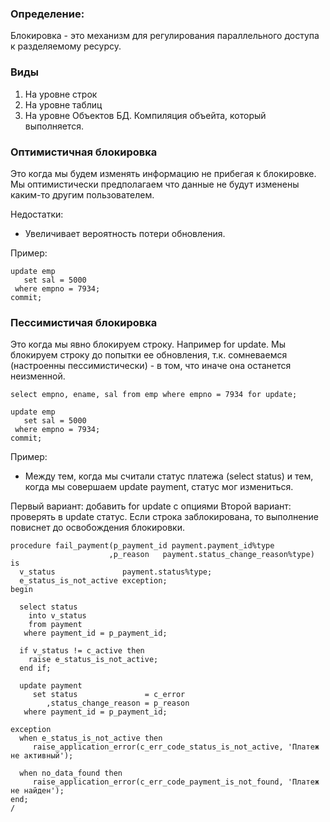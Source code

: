 ### Определение:
Блокировка - это механизм для регулирования параллельного доступа к разделяемому ресурсу.

### Виды
  1. На уровне строк
  2. На уровне таблиц
  3. На уровне Объектов БД. Компиляция объейта, который выполняется. 

### Оптимистичная блокировка
Это когда мы будем изменять информацию не прибегая к блокировке.
Мы оптимистически предполагаем что данные не будут изменены каким-то другим пользователем.

Недостатки:
  - Увеличивает вероятность потери обновления.

Пример:
````
update emp
   set sal = 5000
 where empno = 7934;
commit;
````

### Пессимистичая блокировка 
Это когда мы явно блокируем строку. Например for update.
Мы блокируем строку до попытки ее обновления, т.к. сомневаемся (настроенны пессимистически) - в том, что иначе она останется неизменной.

````
select empno, ename, sal from emp where empno = 7934 for update;

update emp
   set sal = 5000
 where empno = 7934;
commit;
````

Пример: 
  - Между тем, когда мы считали статус платежа (select status) и тем, когда мы совершаем update payment, статус мог измениться.

Первый вариант: добавить for update с опциями
Второй вариант: проверять в update статус. Если строка заблокирована, то выполнение повиснет до освобождения блокировки.

````
procedure fail_payment(p_payment_id payment.payment_id%type
                      ,p_reason   payment.status_change_reason%type)
is
  v_status               payment.status%type;
  e_status_is_not_active exception;
begin
 
  select status
    into v_status
    from payment
   where payment_id = p_payment_id;
 
  if v_status != c_active then
    raise e_status_is_not_active;
  end if;
 
  update payment
     set status               = c_error
        ,status_change_reason = p_reason
   where payment_id = p_payment_id;
 
exception
  when e_status_is_not_active then
     raise_application_error(c_err_code_status_is_not_active, 'Платеж не активный');
                   
  when no_data_found then
     raise_application_error(c_err_code_payment_is_not_found, 'Платеж не найден');    
end;
/
````
